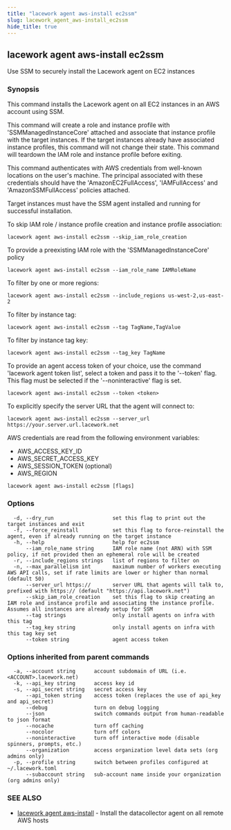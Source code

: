 ```yaml
---
title: "lacework agent aws-install ec2ssm"
slug: lacework_agent_aws-install_ec2ssm
hide_title: true
---
```


## lacework agent aws-install ec2ssm

Use SSM to securely install the Lacework agent on EC2 instances

### Synopsis

This command installs the Lacework agent on all EC2 instances in an AWS account using SSM.

This command will create a role and instance profile with 'SSMManagedInstanceCore'
attached and associate that instance profile with the target instances. If the target
instances already have associated instance profiles, this command will not change
their state. This command will teardown the IAM role and instance profile before exiting.

This command authenticates with AWS credentials from well-known locations on the user's
machine. The principal associated with these credentials should have the
'AmazonEC2FullAccess', 'IAMFullAccess' and 'AmazonSSMFullAccess' policies attached.

Target instances must have the SSM agent installed and running for successful
installation.

To skip IAM role / instance profile creation and instance profile association:

    lacework agent aws-install ec2ssm --skip_iam_role_creation

To provide a preexisting IAM role with the 'SSMManagedInstanceCore' policy

    lacework agent aws-install ec2ssm --iam_role_name IAMRoleName

To filter by one or more regions:

    lacework agent aws-install ec2ssm --include_regions us-west-2,us-east-2

To filter by instance tag:

    lacework agent aws-install ec2ssm --tag TagName,TagValue

To filter by instance tag key:

    lacework agent aws-install ec2ssm --tag_key TagName

To provide an agent access token of your choice, use the command 'lacework agent token list',
select a token and pass it to the '--token' flag. This flag must be selected if the
'--noninteractive' flag is set.

    lacework agent aws-install ec2ssm --token <token>

To explicitly specify the server URL that the agent will connect to:

    lacework agent aws-install ec2ssm --server_url https://your.server.url.lacework.net

AWS credentials are read from the following environment variables:
- AWS_ACCESS_KEY_ID
- AWS_SECRET_ACCESS_KEY
- AWS_SESSION_TOKEN (optional)
- AWS_REGION

```
lacework agent aws-install ec2ssm [flags]
```

### Options

```
  -d, --dry_run                   set this flag to print out the target instances and exit
  -f, --force_reinstall           set this flag to force-reinstall the agent, even if already running on the target instance
  -h, --help                      help for ec2ssm
      --iam_role_name string      IAM role name (not ARN) with SSM policy, if not provided then an ephemeral role will be created
  -r, --include_regions strings   list of regions to filter on
  -n, --max_parallelism int       maximum number of workers executing AWS API calls, set if rate limits are lower or higher than normal (default 50)
      --server_url https://       server URL that agents will talk to, prefixed with https:// (default "https://api.lacework.net")
      --skip_iam_role_creation    set this flag to skip creating an IAM role and instance profile and associating the instance profile. Assumes all instances are already setup for SSM
      --tag strings               only install agents on infra with this tag
      --tag_key string            only install agents on infra with this tag key set
      --token string              agent access token
```

### Options inherited from parent commands

```
  -a, --account string      account subdomain of URL (i.e. <ACCOUNT>.lacework.net)
  -k, --api_key string      access key id
  -s, --api_secret string   secret access key
      --api_token string    access token (replaces the use of api_key and api_secret)
      --debug               turn on debug logging
      --json                switch commands output from human-readable to json format
      --nocache             turn off caching
      --nocolor             turn off colors
      --noninteractive      turn off interactive mode (disable spinners, prompts, etc.)
      --organization        access organization level data sets (org admins only)
  -p, --profile string      switch between profiles configured at ~/.lacework.toml
      --subaccount string   sub-account name inside your organization (org admins only)
```

### SEE ALSO

* [lacework agent aws-install](lacework_agent_aws-install.md)	 - Install the datacollector agent on all remote AWS hosts

